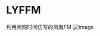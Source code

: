 # LYFFM
利用闲暇时间仿写的凤凰FM
![image](https://github.com/sadrose/LYFFM/新闻app展示图片/45B431F6-FD79-4150-9EE0-6D82FE90872E.png)
